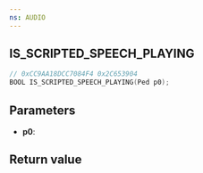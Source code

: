 ```yaml
---
ns: AUDIO
---
```

## IS_SCRIPTED_SPEECH_PLAYING

```c
// 0xCC9AA18DCC7084F4 0x2C653904
BOOL IS_SCRIPTED_SPEECH_PLAYING(Ped p0);
```


## Parameters
* **p0**: 

## Return value
